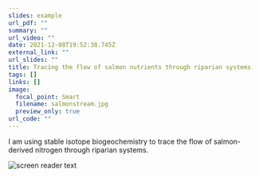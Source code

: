 ```yaml
---
slides: example
url_pdf: ""
summary: ""
url_video: ""
date: 2021-12-08T19:52:38.745Z
external_link: ""
url_slides: ""
title: Tracing the flow of salmon nutrients through riparian systems
tags: []
links: []
image:
  focal_point: Smart
  filename: salmonstream.jpg
  preview_only: true
url_code: ""
---
```

I am using stable isotope biogeochemistry to trace the flow of salmon-derived nitrogen through riparian systems.

![screen reader text](fishandfungi.jpg "Flow of nutrients into fungal-plant system")
